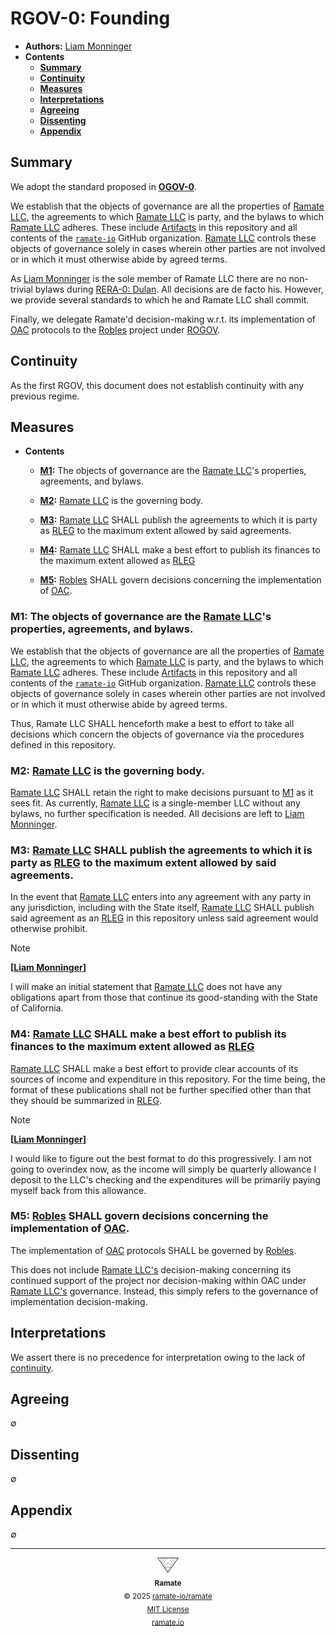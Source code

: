 # RGOV-0: Founding
- **Authors:** [Liam Monninger](mailto:liam@ramate.io)
- **Contents**
    - **[Summary](#summary)**
    - **[Continuity](#continuity)**
    - **[Measures](#measures)**
    - **[Interpretations](#interpretations)**
    - **[Agreeing](#agreeing)**
    - **[Dissenting](#dissenting)**
    - **[Appendix](#appendix)**

## Summary
We adopt the standard proposed in **[OGOV-0](https://github.com/ramate-io/oac/blob/main/ogov/oera-000-000-000-dulan/ogov-000-000-000/README.md)**.

We establish that the objects of governance are all the properties of [Ramate LLC](https://www.ramate.io), the agreements to which [Ramate LLC](https://www.ramate.io) is party, and the bylaws to which [Ramate LLC](https://www.ramate.io) adheres. These include [Artifacts](../../../rglo/rera-000-000-000-dulan/rglo-000-000-000-artifact/README.md) in this repository and all contents of the [`ramate-io`](https://github.com/ramate-io) GitHub organization. [Ramate LLC](https://www.ramate.io) controls these objects of governance solely in cases wherein other parties are not involved or in which it must otherwise abide by agreed terms.

As [Liam Monninger](mailto:liam@ramate.io) is the sole member of Ramate LLC there are no non-trivial bylaws during [RERA-0: Dulan](/rera/rera-000-000-000-dulan/README.md). All decisions are de facto his. However, we provide several standards to which he and Ramate LLC shall commit.

Finally, we delegate Ramate'd decision-making w.r.t. its implementation of [OAC](https://github.com/ramate-io/oac) protocols to the [Robles](https://github.com/ramate-io/robles) project under [ROGOV](https://github.com/ramate-io/robles/tree/main/rogov).

## Continuity
As the first RGOV, this document does not establish continuity with any previous regime.

## Measures
- **Contents**
    - **[M1](#m1-the-objects-of-governance-are-the-ramate-llcs-properties-agreements-and-bylaws):** The objects of governance are the [Ramate LLC](https://www.ramate.io)'s properties, agreements, and bylaws.
    - **[M2](#m2-ramate-llc-is-the-governing-body):** [Ramate LLC](https://www.ramate.io) is the governing body.
    - **[M3](#m3-ramate-llc-shall-publish-the-agreements-to-which-it-is-party-as-rleg-to-the-maximum-extent-allowed-by-said-agreements):** [Ramate LLC](https://www.ramate.io) SHALL publish the agreements to which it is party as [RLEG](/rleg/) to the maximum extent allowed by said agreements.

    - **[M4](#m4-ramate-llc-shall-make-a-best-effort-to-publish-its-finances-to-the-maximum-extent-allowed-as-rleg):** [Ramate LLC](https://www.ramate.io) SHALL make a best effort to publish its finances to the maximum extent allowed as [RLEG](/rleg/)

    - **[M5](#m5-robles-shall-govern-decisions-concerning-the-implementation-of-oac):** [Robles](https://github.com/ramate-io/robles) SHALL govern decisions concerning the implementation of [OAC](https://www.ramate.io).

### M1: The objects of governance are the [Ramate LLC](https://www.ramate.io)'s properties, agreements, and bylaws.
We establish that the objects of governance are all the properties of [Ramate LLC](https://www.ramate.io), the agreements to which [Ramate LLC](https://www.ramate.io) is party, and the bylaws to which [Ramate LLC](https://www.ramate.io) adheres. These include [Artifacts](../../../rglo/rera-000-000-000-dulan/rglo-000-000-000-artifact/README.md) in this repository and all contents of the [`ramate-io`](https://github.com/ramate-io) GitHub organization. [Ramate LLC](https://www.ramate.io) controls these objects of governance solely in cases wherein other parties are not involved or in which it must otherwise abide by agreed terms.

Thus, Ramate LLC SHALL henceforth make a best to effort to take all decisions which concern the objects of governance via the procedures defined in this repository.

### M2: [Ramate LLC](https://www.ramate.io) is the governing body.
[Ramate LLC](https://www.ramate.io) SHALL retain the right to make decisions pursuant to [M1](#m1-the-objects-of-governance-are-the-ramate-llcs-properties-agreements-and-bylaws) as it sees fit. As currently, [Ramate LLC](https://www.ramate.io) is a single-member LLC without any bylaws, no further specification is needed. All decisions are left to [Liam Monninger](mailto:liam@ramate.io).

### M3: [Ramate LLC](https://www.ramate.io) SHALL publish the agreements to which it is party as [RLEG](/rleg/) to the maximum extent allowed by said agreements.
In the event that [Ramate LLC](https://www.ramate.io) enters into any agreement with any party in any jurisdiction, including with the State itself, [Ramate LLC](https://www.ramate.io) SHALL publish said agreement as an [RLEG](/rleg/) in this repository unless said agreement would otherwise prohibit.

> [!NOTE]
> **[[Liam Monninger](mailto:liam@ramate.io)]**
>
> I will make an initial statement that [Ramate LLC](https://www.ramate.io) does not have any obligations apart from those that continue its good-standing with the State of California.

### M4: [Ramate LLC](https://www.ramate.io) SHALL make a best effort to publish its finances to the maximum extent allowed as [RLEG](/rleg/)
[Ramate LLC](https://www.ramate.io) SHALL make a best effort to provide clear accounts of its sources of income and expenditure in this repository. For the time being, the format of these publications shall not be further specified other than that they should be summarized in [RLEG](/rleg/).

> [!NOTE]
> **[[Liam Monninger](mailto:liam@ramate.io)]**
>
> I would like to figure out the best format to do this progressively. I am not going to overindex now, as the income will simply be quarterly allowance I deposit to the LLC's checking and the expenditures will be primarily paying myself back from this allowance.

### M5: [Robles](https://github.com/ramate-io/robles) SHALL govern decisions concerning the implementation of [OAC](https://www.ramate.io).
The implementation of [OAC](https://github.com/ramate-io/oac) protocols SHALL be governed by [Robles](https://github.com/ramate-io/robles).

This does not include [Ramate LLC's](https://www.ramate.io) decision-making concerning its continued support of the project nor decision-making within OAC under [Ramate LLC's](https://www.ramate.io) governance. Instead, this simply refers to the governance of implementation decision-making.

## Interpretations
We assert there is no precedence for interpretation owing to the lack of [continuity](#continuity).

## Agreeing
$\emptyset$

## Dissenting
$\emptyset$

## Appendix
$\emptyset$

<!--RAMATE FOOTER: DO NOT REMOVE THIS LINE-->
---

<div align="center">
  <a href="https://github.com/ramate-io/oac">
    <picture>
      <source srcset="/assets/ramate-inverted-transparent.png" media="(prefers-color-scheme: dark)">
      <img height="24" src="/assets/ramate-transparent.png" alt="Ramate"/>
    </picture>
  </a>
  <br/>
  <sub>
    <b>Ramate</b>
    <br/>
    &copy; 2025 <a href="https://github.com/ramate-io/ramate">ramate-io/ramate</a>
    <br/>
    <a href="https://github.com/ramate-io/ramate/blob/main/LICENSE">MIT License</a>
    <br/>
    <a href="https://www.ramate.io">ramate.io</a>
  </sub>
</div>
